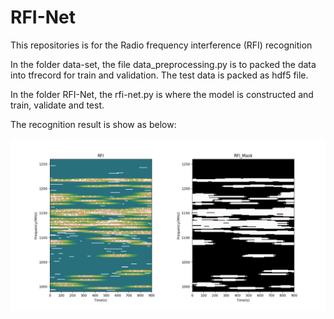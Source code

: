 # RFI-Net
This repositories is for the Radio frequency interference (RFI) recognition

In the folder data-set, the file data_preprocessing.py is to packed the data into tfrecord for train and validation. The test data is packed as hdf5 file.

In the folder RFI-Net, the rfi-net.py is where the model is constructed and train, validate and test.

The recognition result is show as below:

![image](data_set/pictures/recognition_result.png)
